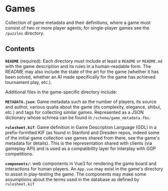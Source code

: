 Games
=====

Collection of game metadata and their definitions, where a game must consist of
two or more player agents; for single-player games see the `/puzzles` directory.

Contents
--------

**`README`** (required): Each directory must include at least a `README` or
`README.md` with the game description and its rules in a human-readable form.
The README may also include the state of the art for the game (whether it has
been solved, whether an AI made specifically for the game has achieved
tournament play, etc.).

Additional files in the game-specific directory include:

**`METADATA.json`**: Game metadata such as the number of players, its source and
author, various qualia about the game (its complexity, elegance, shibui, etc.)
and tags for collecting similar games.  Represented as a JSON dictionary whose
schmea can be found in `/schema/game_metadata.fbs`.

**`rulesheet.kif`**: Game definition in Game Description Language (GDL) in a
prefix-formtted KIF (as found in Stanford and Dresden repos, indeed some of the
initial game collection use games shared from there, see the game's metadata for
details).  This is the representation shared with clients (via gameplay API) and
is used as a compatibility layer for interplay with GGP competitions.

**`components/`**: web components in Vue3 for rendering the game board and
interactions for human players.  An `App.vue` may exist in the game's directory
to assist in play-testing the game.  The components may make some assumptions
about the terms used in the database as defined by `rulesheet.kif`
